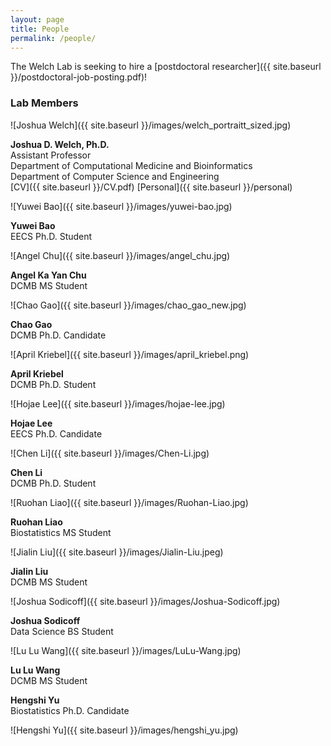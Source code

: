 ```yaml
---
layout: page
title: People
permalink: /people/
---
```


The Welch Lab is seeking to hire a [postdoctoral researcher]({{ site.baseurl }}/postdoctoral-job-posting.pdf)!

### Lab Members

![Joshua Welch]({{ site.baseurl }}/images/welch_portraitt_sized.jpg)

**Joshua D. Welch, Ph.D.**<br/>
Assistant Professor<br/>
Department of Computational Medicine and Bioinformatics<br/>
Department of Computer Science and Engineering<br/>
[CV]({{ site.baseurl }}/CV.pdf) [Personal]({{ site.baseurl }}/personal)

![Yuwei Bao]({{ site.baseurl }}/images/yuwei-bao.jpg)

**Yuwei Bao**  
EECS Ph.D. Student

![Angel Chu]({{ site.baseurl }}/images/angel_chu.jpg)

**Angel Ka Yan Chu**  
DCMB MS Student
  
![Chao Gao]({{ site.baseurl }}/images/chao_gao_new.jpg)

**Chao Gao**  
DCMB Ph.D. Candidate

![April Kriebel]({{ site.baseurl }}/images/april_kriebel.png)

**April Kriebel**  
DCMB Ph.D. Student

![Hojae Lee]({{ site.baseurl }}/images/hojae-lee.jpg)

**Hojae Lee**  
EECS Ph.D. Candidate

![Chen Li]({{ site.baseurl }}/images/Chen-Li.jpg)

**Chen Li**<br/>
DCMB Ph.D. Student

![Ruohan Liao]({{ site.baseurl }}/images/Ruohan-Liao.jpg)

**Ruohan Liao**<br/>
Biostatistics MS Student

![Jialin Liu]({{ site.baseurl }}/images/Jialin-Liu.jpeg)

**Jialin Liu**<br/>
DCMB MS Student

![Joshua Sodicoff]({{ site.baseurl }}/images/Joshua-Sodicoff.jpg)

**Joshua Sodicoff**<br/>
Data Science BS Student

![Lu Lu Wang]({{ site.baseurl }}/images/LuLu-Wang.jpg)

**Lu Lu Wang**<br/>
DCMB MS Student

**Hengshi Yu**  
Biostatistics Ph.D. Candidate

![Hengshi Yu]({{ site.baseurl }}/images/hengshi_yu.jpg)

